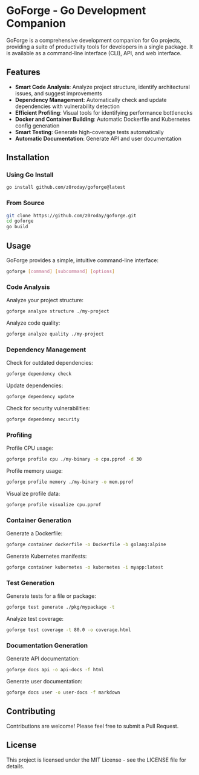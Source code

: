 # GoForge - Go Development Companion

GoForge is a comprehensive development companion for Go projects, providing a suite of productivity tools for developers in a single package. It is available as a command-line interface (CLI), API, and web interface.

## Features

- **Smart Code Analysis**: Analyze project structure, identify architectural issues, and suggest improvements
- **Dependency Management**: Automatically check and update dependencies with vulnerability detection
- **Efficient Profiling**: Visual tools for identifying performance bottlenecks
- **Docker and Container Building**: Automatic Dockerfile and Kubernetes config generation
- **Smart Testing**: Generate high-coverage tests automatically
- **Automatic Documentation**: Generate API and user documentation

## Installation

### Using Go Install

```bash
go install github.com/z0roday/goforge@latest
```

### From Source

```bash
git clone https://github.com/z0roday/goforge.git
cd goforge
go build
```

## Usage

GoForge provides a simple, intuitive command-line interface:

```bash
goforge [command] [subcommand] [options]
```

### Code Analysis

Analyze your project structure:

```bash
goforge analyze structure ./my-project
```

Analyze code quality:

```bash
goforge analyze quality ./my-project
```

### Dependency Management

Check for outdated dependencies:

```bash
goforge dependency check
```

Update dependencies:

```bash
goforge dependency update
```

Check for security vulnerabilities:

```bash
goforge dependency security
```

### Profiling

Profile CPU usage:

```bash
goforge profile cpu ./my-binary -o cpu.pprof -d 30
```

Profile memory usage:

```bash
goforge profile memory ./my-binary -o mem.pprof
```

Visualize profile data:

```bash
goforge profile visualize cpu.pprof
```

### Container Generation

Generate a Dockerfile:

```bash
goforge container dockerfile -o Dockerfile -b golang:alpine
```

Generate Kubernetes manifests:

```bash
goforge container kubernetes -o kubernetes -i myapp:latest
```

### Test Generation

Generate tests for a file or package:

```bash
goforge test generate ./pkg/mypackage -t
```

Analyze test coverage:

```bash
goforge test coverage -t 80.0 -o coverage.html
```

### Documentation Generation

Generate API documentation:

```bash
goforge docs api -o api-docs -f html
```

Generate user documentation:

```bash
goforge docs user -o user-docs -f markdown
```

## Contributing

Contributions are welcome! Please feel free to submit a Pull Request.

## License

This project is licensed under the MIT License - see the LICENSE file for details. 
